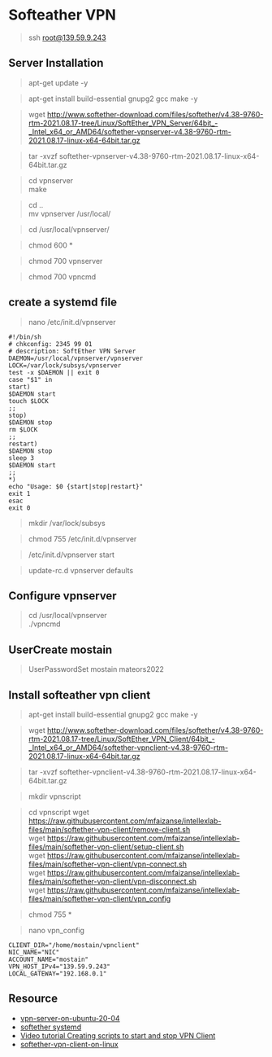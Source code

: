 # Softeather VPN
> ssh root@139.59.9.243

## Server Installation
> apt-get update -y

> apt-get install build-essential gnupg2 gcc make -y

> wget http://www.softether-download.com/files/softether/v4.38-9760-rtm-2021.08.17-tree/Linux/SoftEther_VPN_Server/64bit_-_Intel_x64_or_AMD64/softether-vpnserver-v4.38-9760-rtm-2021.08.17-linux-x64-64bit.tar.gz


> tar -xvzf softether-vpnserver-v4.38-9760-rtm-2021.08.17-linux-x64-64bit.tar.gz

> cd vpnserver \
> make

> cd ..\
> mv vpnserver /usr/local/


> cd /usr/local/vpnserver/

> chmod 600 *

> chmod 700 vpnserver

> chmod 700 vpncmd

## create a systemd file
> nano /etc/init.d/vpnserver

```
#!/bin/sh
# chkconfig: 2345 99 01
# description: SoftEther VPN Server
DAEMON=/usr/local/vpnserver/vpnserver
LOCK=/var/lock/subsys/vpnserver
test -x $DAEMON || exit 0
case "$1" in
start)
$DAEMON start
touch $LOCK
;;
stop)
$DAEMON stop
rm $LOCK
;;
restart)
$DAEMON stop
sleep 3
$DAEMON start
;;
*)
echo "Usage: $0 {start|stop|restart}"
exit 1
esac
exit 0
```

> mkdir /var/lock/subsys

> chmod 755 /etc/init.d/vpnserver


> /etc/init.d/vpnserver start

> update-rc.d vpnserver defaults

## Configure vpnserver

> cd /usr/local/vpnserver \
> ./vpncmd


## UserCreate mostain

> UserPasswordSet mostain
> mateors2022

## Install softeather vpn client
> apt-get install build-essential gnupg2 gcc make -y

> wget http://www.softether-download.com/files/softether/v4.38-9760-rtm-2021.08.17-tree/Linux/SoftEther_VPN_Client/64bit_-_Intel_x64_or_AMD64/softether-vpnclient-v4.38-9760-rtm-2021.08.17-linux-x64-64bit.tar.gz

> tar -xvzf softether-vpnclient-v4.38-9760-rtm-2021.08.17-linux-x64-64bit.tar.gz

> mkdir vpnscript

> cd vpnscript
> wget https://raw.githubusercontent.com/mfaizanse/intellexlab-files/main/softether-vpn-client/remove-client.sh \
> wget https://raw.githubusercontent.com/mfaizanse/intellexlab-files/main/softether-vpn-client/setup-client.sh \
> wget https://raw.githubusercontent.com/mfaizanse/intellexlab-files/main/softether-vpn-client/vpn-connect.sh \
> wget https://raw.githubusercontent.com/mfaizanse/intellexlab-files/main/softether-vpn-client/vpn-disconnect.sh \
> wget https://raw.githubusercontent.com/mfaizanse/intellexlab-files/main/softether-vpn-client/vpn_config

> chmod 755 *

> nano vpn_config

```
CLIENT_DIR="/home/mostain/vpnclient"
NIC_NAME="NIC"
ACCOUNT_NAME="mostain"
VPN_HOST_IPv4="139.59.9.243"
LOCAL_GATEWAY="192.168.0.1"
```

## Resource
* [vpn-server-on-ubuntu-20-04](https://cloudinfrastructureservices.co.uk/how-to-install-softether-vpn-server-on-ubuntu-20-04)
* [softether systemd](https://blog.yasithab.com/ubuntu/install-softether-vpn-on-ubuntu-1604)
* [Video tutorial Creating scripts to start and stop VPN Client](https://www.youtube.com/watch?v=i2zN1IFKNYU)
* [softether-vpn-client-on-linux](https://anuradha-15.medium.com/installation-guide-of-softether-vpn-client-on-linux-54a405a0ae2c)
